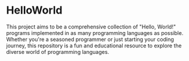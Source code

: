# HelloWorld
This project aims to be a comprehensive collection of "Hello, World!" programs implemented in as many programming languages as possible. Whether you're a seasoned programmer or just starting your coding journey, this repository is a fun and educational resource to explore the diverse world of programming languages.
